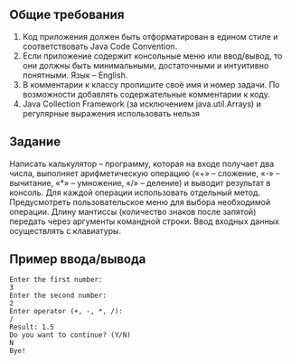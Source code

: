 ## Общие требования
1. Код приложения должен быть отформатирован в едином стиле и соответствовать Java Code Convention.
2. Если приложение содержит консольные меню или ввод/вывод, то они должны быть минимальными, достаточными и интуитивно понятными. Язык – English.
3. В комментарии к классу пропишите своё имя и номер задачи. По возможности добавлять содержательные комментарии к коду.
4. Java Collection Framework (за исключением java.util.Arrays) и регулярные выражения использовать нельзя

## Задание
Написать калькулятор – программу, которая на входе получает два числа, выполняет арифметическую операцию («+» – сложение, «-» – вычитание, «*» – умножение, «/» – деление) и выводит результат в консоль. Для каждой операции использовать отдельный метод. Предусмотреть пользовательское меню для выбора необходимой операции. Длину мантиссы (количество знаков после запятой) передать через аргументы командной строки. Ввод входных данных осуществлять с клавиатуры.

## Пример ввода/вывода
```
Enter the first number:
3
Enter the second number:
2
Enter operator (+, -, *, /):
/
Result: 1.5
Do you want to continue? (Y/N)
N
Bye!
```